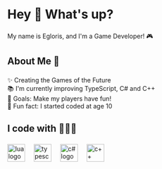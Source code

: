 <h1 align="left">Hey 👋 What's up?</h1>

###

<p align="left">My name is Egloris, and I'm a Game Developer! 🎮</p>

###

<h2 align="left">About Me 📝</h2>

###

<p align="left">✨ Creating the Games of the Future<br>📚 I'm currently improving TypeScript, C# and C++<br>🎯 Goals: Make my players have fun!<br>🎲 Fun fact: I started coded at age 10</p>

###

<h2 align="left">I code with 🧑🏻‍💻</h2>

###

<div align="left">
  <img src="https://icons.veryicon.com/png/o/file-type/file-type-icon-library/lua.png" height="40" alt="lua logo"  />
  <img width="12" />
  <img src="https://cdn.jsdelivr.net/gh/devicons/devicon/icons/typescript/typescript-original.svg" height="40" alt="typescript logo"  />
  <img width="12" />
  <img src="https://upload.wikimedia.org/wikipedia/commons/thumb/b/bd/Logo_C_sharp.svg/910px-Logo_C_sharp.svg.png" height="40" alt="c# logo"  />
  <img width="12" />
  <img src="https://upload.wikimedia.org/wikipedia/commons/thumb/1/18/ISO_C%2B%2B_Logo.svg/683px-ISO_C%2B%2B_Logo.svg.png" height="40" alt="c++ logo"  />
  <img width="12" />
</div>

###

